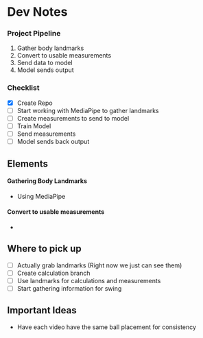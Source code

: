 # Dev Notes

### Project Pipeline

1. Gather body landmarks
2. Convert to usable measurements
3. Send data to model
4. Model sends output

### Checklist

- [x] Create Repo
- [ ] Start working with MediaPipe to gather landmarks
- [ ] Create measurements to send to model
- [ ] Train Model
- [ ] Send measurements
- [ ] Model sends back output

## Elements

#### Gathering Body Landmarks

- Using MediaPipe

#### Convert to usable measurements

-

## Where to pick up

- [ ] Actually grab landmarks (Right now we just can see them)
- [ ] Create calculation branch
- [ ] Use landmarks for calculations and measurements
- [ ] Start gathering information for swing

## Important Ideas

- Have each video have the same ball placement for consistency
